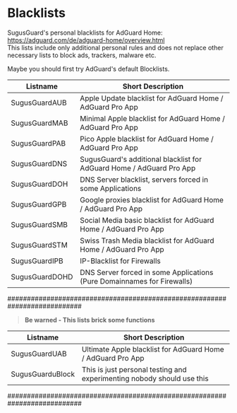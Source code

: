 # Blacklists
SugusGuard's personal blacklists for AdGuard Home: https://adguard.com/de/adguard-home/overview.html  
This lists include only additional personal rules and does not replace other necessary lists to block ads, trackers, malware etc.

Maybe you should first try AdGuard's default Blocklists.

| Listname | Short Description |
| ------------- | ---------------------------------------------------------------------------- |
| SugusGuardAUB | Apple Update blacklist for AdGuard Home / AdGuard Pro App |
| SugusGuardMAB	| Minimal Apple blacklist for AdGuard Home / AdGuard Pro App |
| SugusGuardPAB	| Pico Apple blacklist for AdGuard Home / AdGuard Pro App |
| SugusGuardDNS	| SugusGuard's additional blacklist for AdGuard Home / AdGuard Pro App |
| SugusGuardDOH	| DNS Server blacklist, servers forced in some Applications |
| SugusGuardGPB	| Google proxies blacklist for AdGuard Home / AdGuard Pro App |
| SugusGuardSMB	| Social Media basic blacklist for AdGuard Home / AdGuard Pro App |
| SugusGuardSTM	| Swiss Trash Media blacklist for AdGuard Home / AdGuard Pro App |
| SugusGuardIPB	| IP-Blacklist for Firewalls
| SugusGuardDOHD|	DNS Server forced in some Applications (Pure Domainnames for Firewalls) |

###########################################################################
> **Be warned - This lists brick some functions**
> 
| Listname | Short Description |
| ------------- | ---------------------------------------------------------------------------- |
|SugusGuardUAB | Ultimate Apple blacklist for AdGuard Home / AdGuard Pro App |
|SugusGuarduBlock | This is just personal testing and experimenting nobody should use this

###########################################################################
